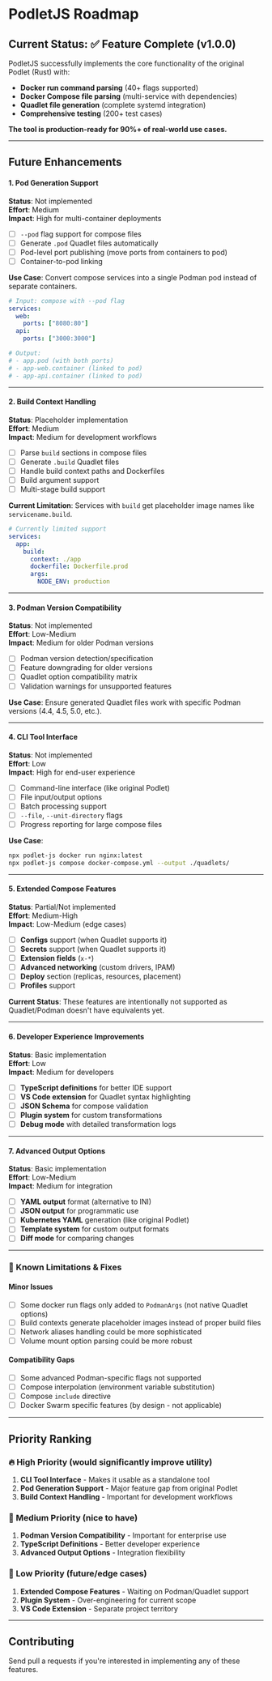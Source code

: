 # PodletJS Roadmap

## Current Status: ✅ Feature Complete (v1.0.0)

PodletJS successfully implements the core functionality of the original Podlet (Rust) with:
- **Docker run command parsing** (40+ flags supported)
- **Docker Compose file parsing** (multi-service with dependencies)
- **Quadlet file generation** (complete systemd integration)
- **Comprehensive testing** (200+ test cases)

**The tool is production-ready for 90%+ of real-world use cases.**

---

## Future Enhancements

#### 1. Pod Generation Support
**Status**: Not implemented  
**Effort**: Medium  
**Impact**: High for multi-container deployments

- [ ] `--pod` flag support for compose files
- [ ] Generate `.pod` Quadlet files automatically
- [ ] Pod-level port publishing (move ports from containers to pod)
- [ ] Container-to-pod linking

**Use Case**: Convert compose services into a single Podman pod instead of separate containers.

```yaml
# Input: compose with --pod flag
services:
  web:
    ports: ["8080:80"]
  api:
    ports: ["3000:3000"]

# Output: 
# - app.pod (with both ports)
# - app-web.container (linked to pod)
# - app-api.container (linked to pod)
```

---

#### 2. Build Context Handling
**Status**: Placeholder implementation  
**Effort**: Medium  
**Impact**: Medium for development workflows

- [ ] Parse `build` sections in compose files
- [ ] Generate `.build` Quadlet files
- [ ] Handle build context paths and Dockerfiles
- [ ] Build argument support
- [ ] Multi-stage build support

**Current Limitation**: Services with `build` get placeholder image names like `servicename.build`.

```yaml
# Currently limited support
services:
  app:
    build:
      context: ./app
      dockerfile: Dockerfile.prod
      args:
        NODE_ENV: production
```

---

#### 3. Podman Version Compatibility
**Status**: Not implemented  
**Effort**: Low-Medium  
**Impact**: Medium for older Podman versions

- [ ] Podman version detection/specification
- [ ] Feature downgrading for older versions
- [ ] Quadlet option compatibility matrix
- [ ] Validation warnings for unsupported features

**Use Case**: Ensure generated Quadlet files work with specific Podman versions (4.4, 4.5, 5.0, etc.).

---

#### 4. CLI Tool Interface
**Status**: Not implemented  
**Effort**: Low  
**Impact**: High for end-user experience

- [ ] Command-line interface (like original Podlet)
- [ ] File input/output options
- [ ] Batch processing support
- [ ] `--file`, `--unit-directory` flags
- [ ] Progress reporting for large compose files

**Use Case**: 
```bash
npx podlet-js docker run nginx:latest
npx podlet-js compose docker-compose.yml --output ./quadlets/
```

---

#### 5. Extended Compose Features
**Status**: Partial/Not implemented  
**Effort**: Medium-High  
**Impact**: Low-Medium (edge cases)

- [ ] **Configs** support (when Quadlet supports it)
- [ ] **Secrets** support (when Quadlet supports it)
- [ ] **Extension fields** (`x-*`)
- [ ] **Advanced networking** (custom drivers, IPAM)
- [ ] **Deploy** section (replicas, resources, placement)
- [ ] **Profiles** support

**Current Status**: These features are intentionally not supported as Quadlet/Podman doesn't have equivalents yet.

---

#### 6. Developer Experience Improvements
**Status**: Basic implementation  
**Effort**: Low  
**Impact**: Medium for developers

- [ ] **TypeScript definitions** for better IDE support
- [ ] **VS Code extension** for Quadlet syntax highlighting
- [ ] **JSON Schema** for compose validation
- [ ] **Plugin system** for custom transformations
- [ ] **Debug mode** with detailed transformation logs

---

#### 7. Advanced Output Options
**Status**: Basic implementation  
**Effort**: Low-Medium  
**Impact**: Medium for integration

- [ ] **YAML output** format (alternative to INI)
- [ ] **JSON output** for programmatic use
- [ ] **Kubernetes YAML** generation (like original Podlet)
- [ ] **Template system** for custom output formats
- [ ] **Diff mode** for comparing changes

---

### 🐛 Known Limitations & Fixes

#### Minor Issues
- [ ] Some docker run flags only added to `PodmanArgs` (not native Quadlet options)
- [ ] Build contexts generate placeholder images instead of proper build files
- [ ] Network aliases handling could be more sophisticated
- [ ] Volume mount option parsing could be more robust

#### Compatibility Gaps
- [ ] Some advanced Podman-specific flags not supported
- [ ] Compose interpolation (environment variable substitution)
- [ ] Compose `include` directive
- [ ] Docker Swarm specific features (by design - not applicable)

---

## Priority Ranking

### 🔥 High Priority (would significantly improve utility)
1. **CLI Tool Interface** - Makes it usable as a standalone tool
2. **Pod Generation Support** - Major feature gap from original Podlet
3. **Build Context Handling** - Important for development workflows

### 🌟 Medium Priority (nice to have)
1. **Podman Version Compatibility** - Important for enterprise use
2. **TypeScript Definitions** - Better developer experience
3. **Advanced Output Options** - Integration flexibility

### 🔮 Low Priority (future/edge cases)
1. **Extended Compose Features** - Waiting on Podman/Quadlet support
2. **Plugin System** - Over-engineering for current scope
3. **VS Code Extension** - Separate project territory

---

## Contributing

Send pull a requests if you're interested in implementing any of these features.
